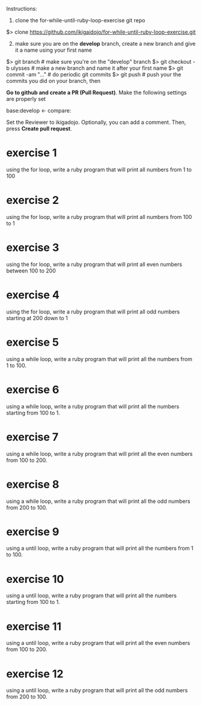 Instructions:

1. clone the for-while-until-ruby-loop-exercise git repo

$> clone https://github.com/ikigaidojo/for-while-until-ruby-loop-exercise.git

2. make sure you are on the **develop** branch, create a new branch and give it a name using your first name

$> git branch                    # make sure you're on the "develop" branch
$> git checkout -b ulysses       # make a new branch and name it after your first name
$> git commit -am "..."					 # do periodic git commits
$> git push                      # push your the commits you did on your branch, then

**Go to github and create a PR (Pull Request)**. Make the following settings are properly set

base:develop  <- compare:<your branch>

Set the Reviewer to ikigadojo. Optionally, you can add a comment. Then, press **Create pull request**.





exercise 1
==========
using the for loop, write a ruby program that will print all numbers from 1 to 100

exercise 2
==========
using the for loop, write a ruby program that will print all numbers from 100 to 1


exercise 3
==========
using the for loop, write a ruby program that will print all even numbers between 100 to 200


exercise 4
==========
using the for loop, write a ruby program that will print all odd numbers starting at 200 down to 1


exercise 5
==========
using a while loop, write a ruby program that will print all the numbers from 1 to 100.  

exercise 6
==========
using a while loop, write a ruby program that will print all the numbers starting from 100 to 1. 

exercise 7
==========
using a while loop, write a ruby program that will print all the even numbers from 100 to 200.  

exercise 8
==========
using a while loop, write a ruby program that will print all the odd numbers from 200 to 100.


exercise 9
==========
using a until loop, write a ruby program that will print all the numbers from 1 to 100.  

exercise 10
===========
using a until loop, write a ruby program that will print all the numbers starting from 100 to 1. 

exercise 11
===========
using a until loop, write a ruby program that will print all the even numbers from 100 to 200.  

exercise 12
===========
using a until loop, write a ruby program that will print all the odd numbers from 200 to 100.


